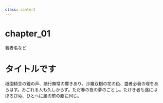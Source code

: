 ```yaml
---
class: content
---
```


<div class="doc-header">
  <h1>chapter_01</h1>
  <div class="doc-author">著者名など</div>
</div>

# タイトルです

祇園精舎の鐘の声、諸行無常の響きあり。沙羅双樹の花の色、盛者必衰の理をあらはす。おごれる人も久しからず。ただ春の夜の夢のごとし。たけき者も遂にはほろびぬ、ひとへに風の前の塵に同じ。

<!-- <hr class="page-break"/> -->
